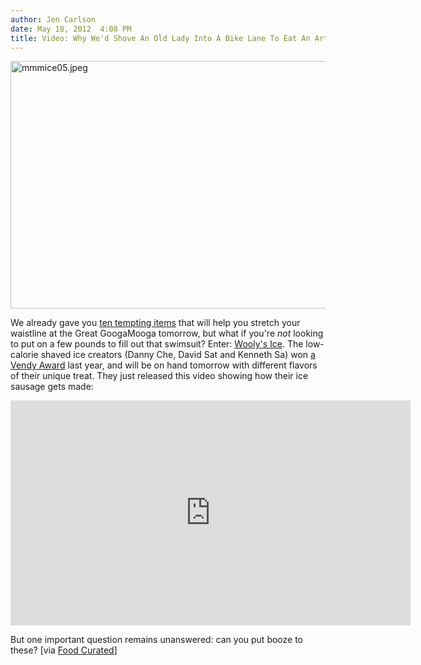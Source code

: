 ```yaml
---
author: Jen Carlson
date: May 18, 2012  4:08 PM
title: Video: Why We'd Shove An Old Lady Into A Bike Lane To Eat An Artisanal Shaved Ice At A Festival In Brooklyn Where Food Is The New Music
---
```


<p><span class="mt-enclosure mt-enclosure-image" style="display: inline;"> <img alt="mmmice05.jpeg" src="https://web.archive.org/web/20120604172641im_/http://gothamist.com/attachments/arts_jen/mmmice05.jpeg" width="640" height="396" class="image-none"> </span></p>

<p>We already gave you <a href="https://web.archive.org/web/20120604172641/http://gothamist.com/2012/05/16/gut-busting_googa_mooga_food.php">ten tempting items</a> that will help you stretch your waistline at the Great GoogaMooga tomorrow, but what if you&apos;re <em>not</em> looking to put on a few pounds to fill out that swimsuit? Enter: <a href="https://web.archive.org/web/20120604172641/https://twitter.com/#!/woolysice">Wooly&apos;s Ice</a>. The low-calorie shaved ice creators (Danny Che, David Sat and Kenneth Sa) won <a href="https://web.archive.org/web/20120604172641/http://gothamist.com/2011/09/25/solber_pupusas_take_top_vendys_hono.php#photo-2">a Vendy Award</a> last year, and will be on hand tomorrow with different flavors of their unique treat. They just released this video showing how their ice sausage gets made:</p>

<p><iframe src="https://web.archive.org/web/20120604172641if_/http://player.vimeo.com/video/42357678" width="640" height="360" frameborder="0" webkitallowfullscreen="" mozallowfullscreen="" allowfullscreen></iframe></p>

<p>But one important question remains unanswered: can you put booze to these? [via <a href="https://web.archive.org/web/20120604172641/http://foodcurated.com/2012/05/woolys-ice-pimping-out-mad-flavas-of-taiwanese-style-shaved-ice/">Food Curated</a>]</p>